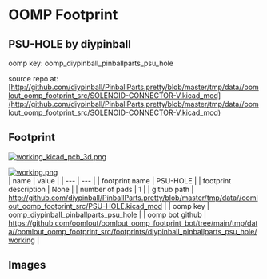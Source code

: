 # OOMP Footprint  
## PSU-HOLE  by diypinball  
  
oomp key: oomp_diypinball_pinballparts_psu_hole  
  
source repo at: [http://github.com/diypinball/PinballParts.pretty/blob/master/tmp/data//oomlout_oomp_footprint_src/SOLENOID-CONNECTOR-V.kicad_mod](http://github.com/diypinball/PinballParts.pretty/blob/master/tmp/data//oomlout_oomp_footprint_src/SOLENOID-CONNECTOR-V.kicad_mod)  
## Footprint  
  
[![working_kicad_pcb_3d.png](working_kicad_pcb_3d_600.png)](working_kicad_pcb_3d.png)  
  
[![working.png](working_600.png)](working.png)  
| name | value | 
| --- | --- | 
| footprint name | PSU-HOLE | 
| footprint description | None | 
| number of pads | 1 | 
| github path | http://github.com/diypinball/PinballParts.pretty/blob/master/tmp/data//oomlout_oomp_footprint_src/PSU-HOLE.kicad_mod | 
| oomp key | oomp_diypinball_pinballparts_psu_hole | 
| oomp bot github | https://github.com/oomlout/oomlout_oomp_footprint_bot/tree/main/tmp/data//oomlout_oomp_footprint_src/footprints/diypinball_pinballparts_psu_hole/working | 
## Images  
